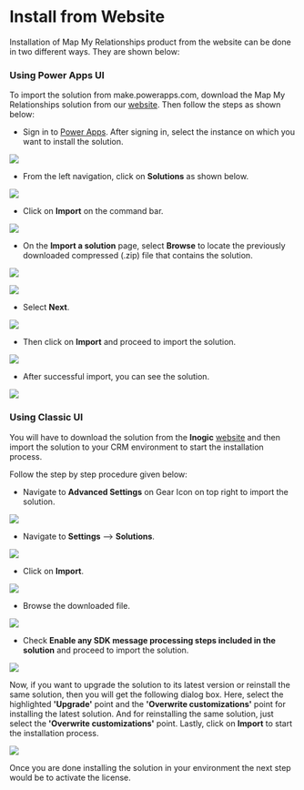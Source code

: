 # Install from Website

Installation of Map My Relationships product from the website can be done in two different ways. They are shown below:

### Using Power Apps UI

To import the solution from make.powerapps.com, download the Map My Relationships solution from our [website](https://www.inogic.com/product/productivity-apps/map-my-relationships-dynamics-365-crm). Then follow the steps as shown below:

* Sign in to [Power Apps](https://make.powerapps.com/?utm\_source=padocs\&utm\_medium=linkinadoc\&utm\_campaign=referralsfromdoc). After signing in, select the instance on which you want to install the solution.

![](<../../.gitbook/assets/a (8).png>)

* From the left navigation, click on **Solutions** as shown below.

![](<../../.gitbook/assets/b (6).png>)

* Click on **Import** on the command bar.

![](<../../.gitbook/assets/c (6).png>)

* &#x20;On the **Import a solution** page, select **Browse** to locate the previously downloaded compressed (.zip) file that contains the solution.

![](<../../.gitbook/assets/d (2).png>)

![](<../../.gitbook/assets/5 (20).png>)

* Select **Next**.

![](<../../.gitbook/assets/6 (13).png>)

* Then click on **Import** and proceed to import the solution.

![](<../../.gitbook/assets/7 (2).png>)

* After successful import, you can see the solution.

![](<../../.gitbook/assets/Power Apps UI\_1.jpg>)

### Using Classic UI

You will have to download the solution from the **Inogic** [website](https://www.inogic.com/product/components/map-my-relationships-dynamics-365-crm) and then import the solution to your CRM environment to start the installation process.

Follow the step by step procedure given below:

* Navigate to **Advanced Settings** on Gear Icon on top right to import the solution.

![](<../../.gitbook/assets/1 (28).png>)

* Navigate to **Settings** --> **Solutions**.

![](<../../.gitbook/assets/2 (12).png>)

* Click on **Import**.

![](<../../.gitbook/assets/3 (37).png>)

* Browse the downloaded file.

![](<../../.gitbook/assets/1 (94).png>)

* Check **Enable any SDK message processing steps included in the solution** and proceed to import the solution.

![](<../../.gitbook/assets/5 (11).png>)

Now, if you want to upgrade the solution to its latest version or reinstall the same solution, then you will get the following dialog box. Here, select the highlighted **'Upgrade'** point and the **'Overwrite customizations'** point for installing the latest solution. And for reinstalling the same solution, just select the **'Overwrite customizations'** point. Lastly, click on **Import** to start the installation process.&#x20;

![](../../.gitbook/assets/UpgradeAndOverwrite.jpg)

Once you are done installing the solution in your environment the next step would be to activate the license.

###

